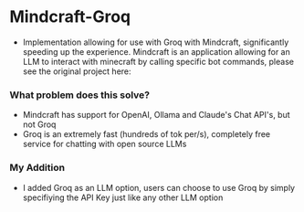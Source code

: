 # Mindcraft-Groq
- Implementation allowing for use with Groq with Mindcraft, significantly speeding up the experience. Mindcraft is an application allowing for an LLM to interact with minecraft by calling specific bot commands, please see the original project here:

### What problem does this solve?
- Mindcraft has support for OpenAI, Ollama and Claude's Chat API's, but not Groq
- Groq is an extremely fast (hundreds of tok per/s), completely free service for chatting with open source LLMs

### My Addition
- I added Groq as an LLM option, users can choose to use Groq by simply specifiying the API Key just like any other LLM option
